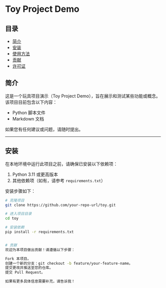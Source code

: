 # Toy Project Demo

## 目录
- [简介](#简介)
- [安装](#安装)
- [使用方法](#使用方法)
- [贡献](#贡献)
- [许可证](#许可证)

## 简介
这是一个玩具项目演示（Toy Project Demo），旨在展示和测试某些功能或概念。该项目目前包含以下内容：
- Python 脚本文件
- Markdown 文档

如果您有任何建议或问题，请随时提出。

---

## 安装
在本地环境中运行此项目之前，请确保已安装以下依赖项：
1. Python 3.11 或更高版本
2. 其他依赖项（如有，请参考 `requirements.txt`）

安装步骤如下：
```bash
# 克隆项目
git clone https://github.com/your-repo-url/toy.git

# 进入项目目录
cd toy

# 安装依赖
pip install -r requirements.txt


# 贡献
欢迎为本项目做出贡献！请遵循以下步骤：

Fork 本项目。
创建一个新的分支：git checkout -b feature/your-feature-name。
提交更改并推送至您的仓库。
提交 Pull Request。

如果有更多具体信息需要补充，请告诉我！